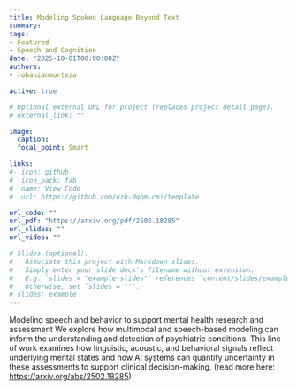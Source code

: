 ```yaml
---
title: Modeling Spoken Language Beyond Text
summary: 
tags:
- Featured
- Speech and Cognition
date: "2025-10-01T00:00:00Z"
authors:
- rohanianmorteza

active: true

# Optional external URL for project (replaces project detail page).
# external_link: ""

image:
  caption: 
  focal_point: Smart

links:
#- icon: github
#  icon_pack: fab
#  name: View Code
#  url: https://github.com/uzh-dqbm-cmi/template

url_code: ""
url_pdf: "https://arxiv.org/pdf/2502.18285"
url_slides: ""
url_video: ""

# Slides (optional).
#   Associate this project with Markdown slides.
#   Simply enter your slide deck's filename without extension.
#   E.g. `slides = "example-slides"` references `content/slides/example-slides.md`.
#   Otherwise, set `slides = ""`.
# slides: example
---
```


Modeling speech and behavior to support mental health research and assessment
We explore how multimodal and speech-based modeling can inform the understanding and detection of psychiatric conditions. This line of work examines how linguistic, acoustic, and behavioral signals reflect underlying mental states and how AI systems can quantify uncertainty in these assessments to support clinical decision-making. (read more here: https://arxiv.org/abs/2502.18285)
